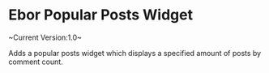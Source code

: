 Ebor Popular Posts Widget
========

~Current Version:1.0~

Adds a popular posts widget which displays a specified amount of posts by comment count.